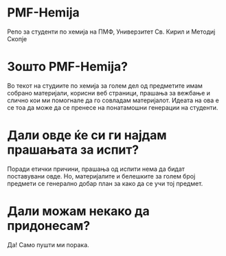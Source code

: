 # PMF-Hemija
Репо за студенти по хемија на ПМФ, Универзитет Св. Кирил и Методиј Скопје

# Зошто PMF-Hemija?
Во текот на студиите по хемија за голем дел од предметите имам собрано материјали, корисни веб страници, прашања за вежбање и слично кои ми помогнале да го совладам материјалот. Идеата на ова е се тоа да може да се пренесе на понатамошни генерации на студенти. 

# Дали овде ќе си ги најдам прашањата за испит?
Поради етички причини, прашања од испити нема да бидат поставувани овде. Но, материјалите и белешките за голем број предмети се генерално добар план за како да се учи тој предмет.

# Дали можам некако да придонесам?
Да! Само пушти ми порака. 
